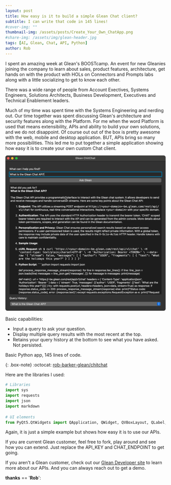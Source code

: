 ```yaml
---
layout: post
title: How easy is it to build a simple Glean Chat client?  
subtitle: I can write that code in 145 lines!
#cover-img: ""
thumbnail-img: /assets/posts/Create_Your_Own_ChatApp.png
#share-img: /assets/img/glean-header.jpg
tags: [AI, Glean, Chat, API, Python]
author: Rob
---
```


I spent an amazing week at Glean's BOOSTcamp. An event for new Gleanies joining the company to learn about sales, product features, architecture, get hands on with the product with HOLs on Connectors and Prompts labs along with a little socializing to get to know each other.

There was a wide range of people from Account Exectives, Systems Engineers, Solutions Architects, Business Development, Executives and Technical Enablement leaders.

Much of my time was spent time with the Systems Engineering and nerding out. Our time together was spent discussing Glean's architecture and security features along with the Platform. For me when the word Platform is used that means extensibility, APIs and ability to build your own solutions, and we do not disappoint. Of course out out of the box is pretty awesome with the web, mobile and desktop application. BUT, APIs bring so many more possibilities. This led me to put together a simple application showing how easy it is to create your own custom Chat client.

![glean-chitchat](/assets/posts/Create_Your_Own_ChatApp.png)

Basic capabilities:

* Input a query to ask your question.
* Display multiple query results with the most recent at the top.
* Retains your query history at the bottom to see what you have asked. Not persisted.

Basic Python app, 145 lines of code.

{: .box-note}
:octocat: [rob-barker-glean/chitchat](https://github.com/rob-barker-glean/chitchat)

Here are the libraries I used:

```python
# Libraries
import sys
import requests
import json
import markdown

# UI elements
from PyQt5.QtWidgets import QApplication, QWidget, QVBoxLayout, QLabel, QLineEdit, QTextBrowser, QPushButton, QComboBox
```

Again, it is just a simple example but shows how easy it is to use our APIs.

If you are current Glean customer, feel free to fork, play around and see how you can extend. Just replace the API_KEY and CHAT_ENDPOINT to get going.

If you aren't a Glean customer, check out our [Glean Developer site](https://developers.glean.com) to learn more about our APIs. And you can always reach out to get a demo.

__thanks__ == '__Rob__':
